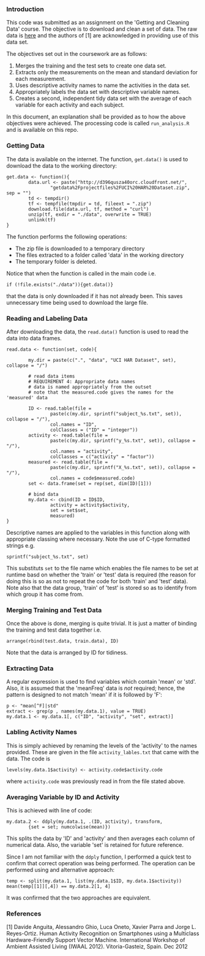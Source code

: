 ### Introduction
This code was submitted as an assignment on the 'Getting and Cleaning Data' course.  The objective is to download and clean a set of data.  The raw data is [here](https://d396qusza40orc.cloudfront.net/getdata%2Fprojectfiles%2FUCI%20HAR%20Dataset.zip) and the authors of [1] are acknowledged in providing use of this data set.

The objectives set out in the coursework are as follows:

1. Merges the training and the test sets to create one data set.
2. Extracts only the measurements on the mean and standard deviation for each measurement. 
3. Uses descriptive activity names to name the activities in the data set.
4. Appropriately labels the data set with descriptive variable names.
5. Creates a second, independent tidy data set with the average of each variable for each activity and each subject.

In this document, an explanation shall be provided as to how the above objectives were achieved.  The processing code is called ```run_analysis.R``` and is available on this repo.

### Getting Data
The data is available on the internet.  The function, ```get.data()``` is used to download the data to the working directory:
```
get.data <- function(){
        data.url <- paste("http://d396qusza40orc.cloudfront.net/", 
                "getdata%2Fprojectfiles%2FUCI%20HAR%20Dataset.zip", sep = "")
        td <- tempdir()
        tf <- tempfile(tmpdir = td, fileext = ".zip")
        download.file(data.url, tf, method = "curl")
        unzip(tf, exdir = "./data", overwrite = TRUE)
        unlink(tf) 
}
```
The function performs the following operations:

* The zip file is downloaded to a temporary directory
* The files extracted to a folder called 'data' in the working directory
* The temporary folder is deleted.  

Notice that when the function is called in the main code i.e.

```if (!file.exists("./data")){get.data()}```

that the data is only downloaded if it has not already been.  This saves unnecessary time being used to download the large file.

### Reading and Labeling Data

After downloading the data, the ```read.data()``` function is used to read the data into data frames.  
```
read.data <- function(set, code){
    
        my.dir = paste(c(".", "data", "UCI HAR Dataset", set), collapse = "/")
    
        # read data items
        # REQUIREMENT 4: Appropriate data names
        # data is named appropriately from the outset
        # note that the measured.code gives the names for the 'measured' data
        
        ID <- read.table(file = 
                paste(c(my.dir, sprintf("subject_%s.txt", set)), collapse = "/"),
                col.names = "ID",
                colClasses = ("ID" = "integer"))
        activity <- read.table(file = 
                paste(c(my.dir, sprintf("y_%s.txt", set)), collapse = "/"),
                col.names = "activity",
                colClasses = c("activity" = "factor"))
        measured <- read.table(file = 
                paste(c(my.dir, sprintf("X_%s.txt", set)), collapse = "/"),
                col.names = code$measured.code)
        set <- data.frame(set = rep(set, dim(ID)[1]))
    
        # bind data
        my.data <- cbind(ID = ID$ID, 
                activity = activity$activity, 
                set = set$set,
                measured)  
}
```
Descriptive names are applied to the variables in this function along with appropriate classing where necessary.  Note the use of C-type formatted strings e.g.

```sprintf("subject_%s.txt", set)```

This substituts ```set``` to the file name which enables the file names to be set at runtime basd on whether the 'train' or 'test' data is required (the reason for doing this is so as not to repeat the code for both 'train' and 'test' data).  Note also that the data group, 'train' of 'test' is stored so as to identify from which group it has come from.

### Merging Training and Test Data
Once the above is done, merging is quite trivial.  It is just a matter of binding the training and test data together i.e.
```
arrange(rbind(test.data, train.data), ID)
```
Note that the data is arranged by ID for tidiness.

### Extracting Data
A regular expression is used to find variables which contain 'mean' or 'std'.  Also, it is assumed that the 'meanFreq' data is *not* required; hence, the pattern is designed to not match 'mean' if it is followed by 'F':
```
p <- "mean[^F]|std"             
extract <- grep(p , names(my.data.1), value = TRUE) 
my.data.1 <- my.data.1[, c("ID", "activity", "set", extract)]
```

### Labling Activity Names
This is simply achieved by renaming the levels of the 'activity' to the names provided.  These are given in the file ```activity_lables.txt``` that came with the data.  The code is
```
levels(my.data.1$activity) <- activity.code$activity.code
```
where ```activity.code``` was previously read in from the file stated above.

### Averaging Variable by ID and Activity
This is achieved with line of code:
```
my.data.2 <- ddply(my.data.1, .(ID, activity), transform, 
        {set = set; numcolwise(mean)})
```
This splits the data by 'ID' and 'activity' and then averages each column of numerical data.  Also, the variable 'set' is retained for future reference.

Since I am not familiar with the ```ddply``` function, I performed a quick test to confirm that correct operation was being performed.  The operation can be performed using and alternative approach: 
```
temp <- split(my.data.1, list(my.data.1$ID, my.data.1$activity))
mean(temp[[1]][,4]) == my.data.2[1, 4]
```
It was confirmed that the two approaches are equivalent.

### References
[1] Davide Anguita, Alessandro Ghio, Luca Oneto, Xavier Parra and Jorge L. Reyes-Ortiz. Human Activity Recognition on Smartphones using a Multiclass Hardware-Friendly Support Vector Machine. International Workshop of Ambient Assisted Living (IWAAL 2012). Vitoria-Gasteiz, Spain. Dec 2012